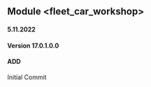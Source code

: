 ## Module <fleet_car_workshop>

#### 5.11.2022
#### Version 17.0.1.0.0
#### ADD
Initial Commit 




